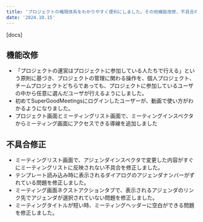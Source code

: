 ```yaml
---
title: 'プロジェクトの権限体系をわかりやすく便利にしました。その他機能改修、不具合の修正を行いました。'
date: '2024.10.15'
---
```


[docs]

## 機能改修

- 「プロジェクトの運営はプロジェクトに参加している人たちで行える」という原則に基づき、プロジェクトの管理に関わる操作を、個人プロジェクト、チームプロジェクトどちらであっても、プロジェクトに参加しているユーザの中から任意に選んだユーザが行えるようにしました。
- 初めてSuperGoodMeetingsにログインしたユーザーが、動画で使い方がわかるようになりました。
- プロジェクト画面とミーティングリスト画面で、ミーティングインスペクタからミーティング画面にアクセスできる導線を追加しました

## 不具合修正

- ミーティングリスト画面で、アジェンダインスペクタで変更した内容がすぐにミーティングリストに反映されない不具合を修正しました。
- テンプレート読み込み時に表示されるダイアログのアジェンダナンバーがずれている問題を修正しました。
- ミーティング画面ネクストアクションタブで、表示されるアジェンダのリンク先でアジェンダが選択されていない問題を修正しました。
- ミーティングタイトルが短い時、ミーティングヘッダーに空白ができる問題を修正しました。
